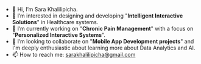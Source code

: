 - 👋 Hi, I’m Sara Khalilipicha.
- 👀 I’m interested in designing and developing "**Intelligent Interactive Solutions**" in Healthcare systems.
- 🌱 I’m currently working on "**Chronic Pain Management**" with a focus on "**Personalized Interactive Systems**".
- 💞️ I’m looking to collaborate on "**Mobile App Development projects**" and I'm deeply enthusiastic about learning more about Data Analytics and AI.
- 📫 How to reach me: sarakhalilipicha@gmail.com

<!---
sarakhalili/sarakhalili is a ✨ special ✨ repository because its `README.md` (this file) appears on your GitHub profile.
You can click the Preview link to take a look at your changes.
--->
